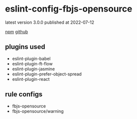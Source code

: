 # eslint-config-fbjs-opensource

latest version 3.0.0 published at 2022-07-12

[npm](https://www.npmjs.com/package/eslint-config-fbjs-opensource)
[github](https://github.com/facebook/fbjs/tree/main/packages/eslint-config-fbjs-opensource)

## plugins used

- eslint-plugin-babel
- eslint-plugin-ft-flow
- eslint-plugin-jasmine
- eslint-plugin-prefer-object-spread
- eslint-plugin-react

## rule configs

- fbjs-opensource
- fbjs-opensource/warning
